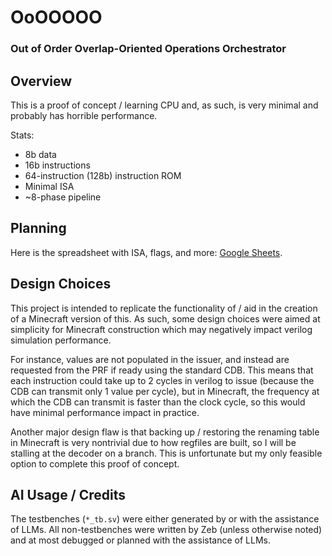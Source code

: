 # OoOOOOO

### Out of Order Overlap-Oriented Operations Orchestrator

## Overview

This is a proof of concept / learning CPU and, as such, is very minimal and probably has horrible performance.

Stats:
- 8b data
- 16b instructions
- 64-instruction (128b) instruction ROM
- Minimal ISA
- ~8-phase pipeline

## Planning

Here is the spreadsheet with ISA, flags, and more: [Google Sheets](https://docs.google.com/spreadsheets/d/16_0SKhYv4nf63dgu0O2lZHWwvcB_LOQWKF2n6ab5NWI/edit?gid=0#gid=0).

## Design Choices

This project is intended to replicate the functionality of / aid in the creation of a Minecraft version of this. As such, some design choices were aimed at simplicity for Minecraft construction which may negatively impact verilog simulation performance.

For instance, values are not populated in the issuer, and instead are requested from the PRF if ready using the standard CDB. This means that each instruction could take up to 2 cycles in verilog to issue (because the CDB can transmit only 1 value per cycle), but in Minecraft, the frequency at which the CDB can transmit is faster than the clock cycle, so this would have minimal performance impact in practice.

Another major design flaw is that backing up / restoring the renaming table in Minecraft is very nontrivial due to how regfiles are built, so I will be stalling at the decoder on a branch. This is unfortunate but my only feasible option to complete this proof of concept.

## AI Usage / Credits
The testbenches (`*_tb.sv`) were either generated by or with the assistance of LLMs. All non-testbenches were written by Zeb (unless otherwise noted) and at most debugged or planned with the assistance of LLMs.